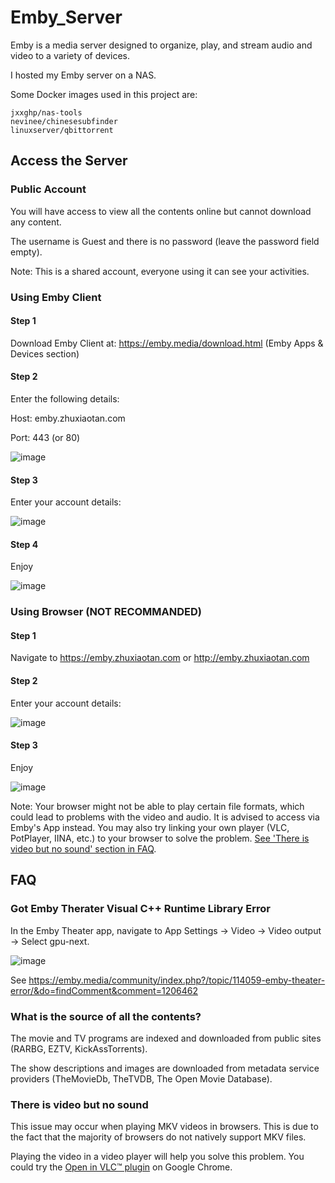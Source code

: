 # Emby_Server

Emby is a media server designed to organize, play, and stream audio and video to a variety of devices.

I hosted my Emby server on a NAS. 

Some Docker images used in this project are:
```
jxxghp/nas-tools
nevinee/chinesesubfinder
linuxserver/qbittorrent
```

## Access the Server


### Public Account

You will have access to view all the contents online but cannot download any content.

The username is Guest and there is no password (leave the password field empty).

Note: This is a shared account, everyone using it can see your activities.


### Using Emby Client

#### Step 1

Download Emby Client at: https://emby.media/download.html (Emby Apps & Devices section)

#### Step 2

Enter the following details:

Host: emby.zhuxiaotan.com

Port: 443 (or 80)

![image](https://user-images.githubusercontent.com/31754434/206093016-2f9459e9-eeb2-43aa-aba0-0ad2a29f7f05.png)

#### Step 3

Enter your account details:

![image](https://user-images.githubusercontent.com/31754434/206093557-d9d701ef-5d31-4d39-ab5e-4f5464bfb203.png)

#### Step 4

Enjoy

![image](https://user-images.githubusercontent.com/31754434/206093752-3d4b954c-4cd3-49a5-bd03-ee77b983b12f.png)


### Using Browser (NOT RECOMMANDED)

#### Step 1

Navigate to https://emby.zhuxiaotan.com or http://emby.zhuxiaotan.com

#### Step 2

Enter your account details:

![image](https://user-images.githubusercontent.com/31754434/206094014-087cd737-bd62-47cb-a7e6-03ef52609b46.png)

#### Step 3

Enjoy

![image](https://user-images.githubusercontent.com/31754434/206094213-d5e02eaf-9b4c-4c6e-b5d3-19296cbd96c3.png)

Note: Your browser might not be able to play certain file formats, which could lead to problems with the video and audio. It is advised to access via Emby's App instead. You may also try linking your own player (VLC, PotPlayer, IINA, etc.) to your browser to solve the problem. [See 'There is video but no sound' section in FAQ](#there-is-video-but-no-sound).


## FAQ

### Got Emby Therater Visual C++ Runtime Library Error

In the Emby Theater app, navigate to App Settings -> Video -> Video output -> Select gpu-next.

![image](https://user-images.githubusercontent.com/31754434/206095819-7ba5b06a-8ade-442c-9775-54adbf894808.png)

See https://emby.media/community/index.php?/topic/114059-emby-theater-error/&do=findComment&comment=1206462


### What is the source of all the contents?

The movie and TV programs are indexed and downloaded from public sites (RARBG, EZTV, KickAssTorrents). 

The show descriptions and images are downloaded from metadata service providers (TheMovieDb, TheTVDB, The Open Movie Database).


### There is video but no sound

This issue may occur when playing MKV videos in browsers. This is due to the fact that the majority of browsers do not natively support MKV files.

Playing the video in a video player will help you solve this problem. You could try the [Open in VLC™ plugin](https://chrome.google.com/webstore/detail/open-in-vlc-media-player/ihpiinojhnfhpdmmacgmpoonphhimkaj?hl=en) on Google Chrome.
